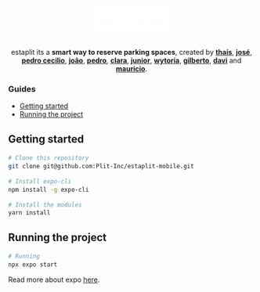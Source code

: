 <div align="center">

# ![estaplit](https://github.com/Plit-Inc/estaplit-mobile/blob/main/assets/icon.png)

estaplit its a **smart way to reserve parking spaces**, created by **[thaís](https://github.com/thaisdk)**, **[josé](https://github.com/jg-cordeiro)**, **[pedro cecilio](https://github.com/pedroceciliocn)**, **[joão](https://github.com/joaomadruga)**, **[pedro](https://github.com/pedrolunaa)**, **[clara](https://github.com/claraleite)**,  **[junior](https://github.com/Jailsonsdsj)**, **[wytoria](https://github.com/wytoriaa)**, **[gilberto](https://github.com/gilbertomoj)**, **[davi]()** and **[mauricio](https://github.com/1-mauricio)**.

</div>

<div>
  
### Guides
- [Getting started](#getting-started)
- [Running the project](#running-the-project)

</div>

## Getting started

```bash
# Clone this repository
git clone git@github.com:Plit-Inc/estaplit-mobile.git
```

```bash
# Install expo-cli
npm install -g expo-cli
```

```bash
# Install the modules
yarn install
```

## Running the project

```bash
# Running
npx expo start
```

Read more about expo [here](https://docs.expo.dev/).
